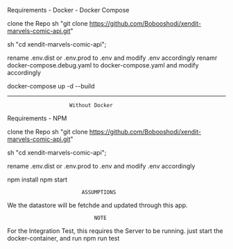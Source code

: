 Requirements - Docker - Docker Compose

clone the Repo
sh "git clone https://github.com/Bobooshodi/xendit-marvels-comic-api.git"

sh "cd xendit-marvels-comic-api";

rename .env.dist or .env.prod to .env and modify .env accordingly
renamr docker-compose.debug.yaml to docker-compose.yaml and modify accordingly

docker-compose up -d --build

---

                        Without Docker

Requirements - NPM

clone the Repo
sh "git clone https://github.com/Bobooshodi/xendit-marvels-comic-api.git"

sh "cd xendit-marvels-comic-api";

rename .env.dist or .env.prod to .env and modify .env accordingly

npm install
npm start

                            ASSUMPTIONS

We the datastore will be fetchde and updated through this app.

                                NOTE

For the Integration Test, this requires the Server to be running. just start the docker-container, and run npm run test
